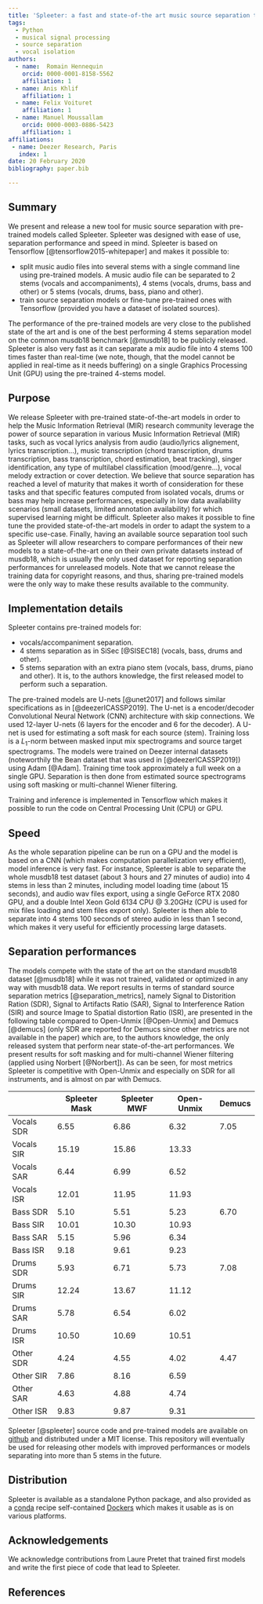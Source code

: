 ```yaml
---
title: 'Spleeter: a fast and state-of-the art music source separation tool with pre-trained models'
tags:
  - Python
  - musical signal processing
  - source separation
  - vocal isolation
authors:
  - name:  Romain Hennequin
    orcid: 0000-0001-8158-5562
    affiliation: 1
  - name: Anis Khlif
    affiliation: 1
  - name: Felix Voituret
    affiliation: 1
  - name: Manuel Moussallam
    orcid: 0000-0003-0886-5423
    affiliation: 1
affiliations:
 - name: Deezer Research, Paris
   index: 1
date: 20 February 2020
bibliography: paper.bib

---
```


## Summary

We present and release a new tool for music source separation with pre-trained models called Spleeter. Spleeter was designed with ease of use, separation performance and speed in mind. Spleeter is based on Tensorflow [@tensorflow2015-whitepaper] and makes it possible to:

- split music audio files into several stems with a single command line using pre-trained models. A music audio file can be separated to $2$ stems (vocals and accompaniments), $4$ stems (vocals, drums, bass and other) or $5$ stems (vocals, drums, bass, piano and other).
- train source separation models or fine-tune pre-trained ones with Tensorflow (provided you have a dataset of isolated sources).

The performance of the pre-trained models are very close to the published state of the art and is one of the best performing $4$ stems separation model on the common musdb18 benchmark [@musdb18] to be publicly released. Spleeter is also very fast as it can separate a mix audio file into $4$ stems $100$ times faster than real-time (we note, though, that the model cannot be applied in real-time as it needs buffering) on a single Graphics Processing Unit (GPU) using the pre-trained $4$-stems model.

## Purpose

We release Spleeter with pre-trained state-of-the-art models in order to help the Music Information Retrieval (MIR) research community leverage the power of source separation in various Music Information Retrieval (MIR) tasks, such as vocal lyrics analysis from audio (audio/lyrics alignement, lyrics transcription...), music transcription (chord transcription, drums transcription, bass transcription, chord estimation, beat tracking), singer identification, any type of multilabel classification (mood/genre...), vocal melody extraction or cover detection.
We believe that source separation has reached a level of maturity that makes it worth of consideration for these tasks and that specific features computed from isolated vocals, drums or bass may help increase performances, especially in low data availability scenarios (small datasets, limited annotation availability) for which supervised learning might be difficult.
Spleeter also makes it possible to fine tune the provided state-of-the-art models in order to adapt the system to a specific use-case.
Finally, having an available source separation tool such as Spleeter will allow researchers to compare performances of their new models to a state-of-the-art one on their own private datasets instead of musdb18, which is usually the only used dataset for reporting separation performances for unreleased models.
Note that we cannot release the training data for copyright reasons, and thus, sharing pre-trained models were the only way to make these results available to the community.

## Implementation details

Spleeter contains pre-trained models for:

- vocals/accompaniment separation.
- $4$ stems separation as in SiSec [@SISEC18]  (vocals, bass, drums and other).
- $5$ stems separation with an extra piano stem (vocals, bass, drums, piano and other). It is, to the authors knowledge, the first released model to perform such a separation.

The pre-trained models are U-nets [@unet2017] and follows similar specifications as in [@deezerICASSP2019]. The U-net is a encoder/decoder Convolutional Neural Network (CNN) architecture with skip connections. We used $12$-layer U-nets ($6$ layers for the encoder and $6$ for the decoder). A U-net is used for estimating a soft mask for each source (stem). Training loss is a $L_1$-norm between masked input mix spectrograms and source target spectrograms. The models were trained on Deezer internal datasets (noteworthily the Bean dataset that was used in [@deezerICASSP2019]) using Adam [@Adam]. Training time took approximately a full week on a single GPU. Separation is then done from estimated source spectrograms using soft masking or multi-channel Wiener filtering.

Training and inference is implemented in Tensorflow which makes it possible to run the code on Central Processing Unit (CPU) or GPU.

## Speed

As the whole separation pipeline can be run on a GPU and the model is based on a CNN (which makes computation parallelization very efficient), model inference is very fast. For instance, Spleeter is able to separate the whole musdb18 test dataset (about $3$ hours and $27$ minutes of audio) into $4$ stems in less than $2$ minutes, including model loading time (about $15$ seconds), and audio wav files export, using a single GeForce RTX 2080 GPU, and a double Intel Xeon Gold 6134 CPU @ 3.20GHz (CPU is used for mix files loading and stem files export only). Spleeter is then able to separate into $4$ stems $100$ seconds of stereo audio in less than $1$ second, which makes it very useful for efficiently processing large datasets.

## Separation performances

The models compete with the state of the art on the standard musdb18 dataset [@musdb18] while it was not trained, validated or optimized in any way with musdb18 data. We report results in terms of standard source separation metrics [@separation_metrics], namely Signal to Distorition Ration (SDR), Signal to Artifacts Ratio (SAR), Signal to Interference Ration (SIR) and source Image to Spatial distortion Ratio (ISR), are presented in the following table compared to Open-Unmix [@Open-Unmix] and Demucs [@demucs] (only SDR are reported for Demucs since other metrics are not available in the paper) which are, to the authors knowledge, the only released system that perform near state-of-the-art performances.
We present results for soft masking and for multi-channel Wiener filtering (applied using Norbert [@Norbert]). As can be seen, for most metrics Spleeter is competitive with Open-Unmix and especially on SDR for all instruments, and is almost on par with Demucs.



|           |Spleeter Mask  |Spleeter MWF   |Open-Unmix |Demucs|
|-----------|---------------|---------------|-----------|------|
| Vocals SDR|6.55           |6.86           |6.32       |7.05  |
| Vocals SIR|15.19          |15.86          |13.33      |      |
| Vocals SAR|6.44           |6.99           |6.52       |      |
| Vocals ISR|12.01          |11.95          |11.93      |      |
| Bass SDR  |5.10           |5.51           |5.23       |6.70  |
| Bass SIR  |10.01          |10.30          |10.93      |      |
| Bass SAR  |5.15           |5.96           |6.34       |      |
| Bass ISR  |9.18           |9.61           |9.23       |      |
| Drums SDR |5.93           |6.71           |5.73       |7.08  |
| Drums SIR |12.24          |13.67          |11.12      |      |
| Drums SAR |5.78           |6.54           |6.02       |      |
| Drums ISR |10.50          |10.69          |10.51      |      |
| Other SDR |4.24           |4.55           |4.02       |4.47  |
| Other SIR |7.86           |8.16           |6.59       |      |
| Other SAR |4.63           |4.88           |4.74       |      |
| Other ISR |9.83           |9.87           |9.31       |      |


Spleeter [@spleeter] source code and pre-trained models are available on [github](https://www.github.com/deezer/spleeter) and distributed under a MIT license. This repository  will eventually be used for releasing other models with improved performances or models separating into more than $5$ stems in the future.

## Distribution

Spleeter is available as a standalone Python package, and also provided as a [conda](https://github.com/conda-forge/spleeter-feedstock) recipe self-contained [Dockers](https://hub.docker.com/r/researchdeezer/spleeter) which makes it usable as is on various platforms.

## Acknowledgements

We acknowledge contributions from Laure Pretet that trained first models and write the first piece of code that lead to Spleeter.

## References
